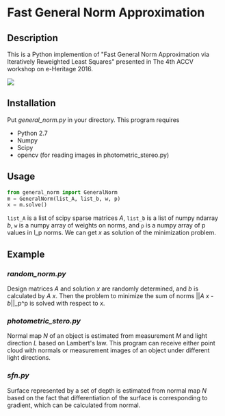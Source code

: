 Fast General Norm Approximation 
====

## Description

This is a Python implemention of "Fast General Norm Approximation via Iteratively
Reweighted Least Squares" presented in The 4th ACCV workshop on e-Heritage 2016.

<img src ="https://latex.codecogs.com/gif.latex?\min_x&space;\sum_{k=1}^{K}&space;\lambda_k&space;\left&space;\|&space;A_k&space;x&space;-b_k&space;\right&space;\|_{p_k}&space;^{p_k}">


## Installation

Put *general_norm.py* in your directory. This program requires 
- Python 2.7
- Numpy
- Scipy
- opencv (for reading images in photometric_stereo.py)

## Usage

```python
from general_norm import GeneralNorm
m = GeneralNorm(list_A, list_b, w, p)
x = m.solve()
```

`list_A` is a list of scipy sparse matrices *A*, `list_b` is a list of numpy ndarray *b*, `w` is a numpy array of weights on norms, and `p` is a numpy array of p values in l_p norms. We can get *x* as solution of the minimization problem.

## Example

### *random_norm.py* 

Design matrices *A* and solution *x* are randomly determined, and *b* is calculated by *A* *x*. Then the problem to minimize the sum of norms ||*A* *x* - *b*||_p^p is solved with respect to *x*.

### *photometric_stero.py* 

Normal map *N* of an object is estimated from measurement *M* and light direction *L* based on Lambert's law. This program can receive either point cloud with normals or measurement images of an object under different light directions. 

### *sfn.py*
Surface represented by a set of depth is estimated from normal map *N* based on the fact that differentiation of the surface is corresponding to gradient, which can be calculated from normal. 

